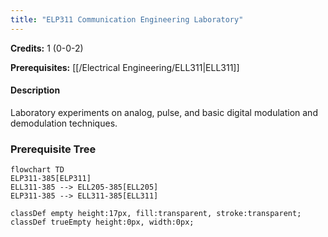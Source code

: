 ```yaml
---
title: "ELP311 Communication Engineering Laboratory"
---
```

**Credits:** 1 (0-0-2)

**Prerequisites:** [[/Electrical Engineering/ELL311|ELL311]]

#### Description
Laboratory experiments on analog, pulse, and basic digital modulation and demodulation techniques.

### Prerequisite Tree

```mermaid
flowchart TD
ELP311-385[ELP311]
ELL311-385 --> ELL205-385[ELL205]
ELP311-385 --> ELL311-385[ELL311]

classDef empty height:17px, fill:transparent, stroke:transparent;
classDef trueEmpty height:0px, width:0px;
```